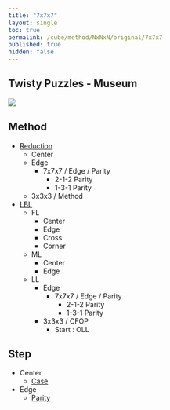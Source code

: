 ```yaml
---
title: "7x7x7"
layout: single
toc: true
permalink: /cube/method/NxNxN/original/7x7x7
published: true
hidden: false
---
```


<head>
  <base target="_self">
</head>



## Twisty Puzzles - Museum

<a href="https://twistypuzzles.com/app/museum/museum_showitem.php?pkey=1486">
  <img src="https://twistypuzzles.com/museum/large/01486-02.jpg">
</a>



## Method

- [Reduction](/cube/method/NxNxN/original/7x7x7/reduction)
  - Center
  - Edge
    - 7x7x7 / Edge / Parity
      - 2-1-2 Parity
      - 1-3-1 Parity
  - 3x3x3 / Method
- [LBL](/cube/method/NxNxN/original/7x7x7/lbl)
  - FL
    - Center
    - Edge
    - Cross
    - Corner
  - ML
    - Center
    - Edge
  - LL
    - Edge
      - 7x7x7 / Edge / Parity
        - 2-1-2 Parity
        - 1-3-1 Parity
    - 3x3x3 / CFOP
      - Start : OLL



## Step

- Center
  - [Case](/cube/method/NxNxN/original/7x7x7/center/case)
- Edge
  - [Parity](/cube/method/NxNxN/original/7x7x7/edge/parity)
